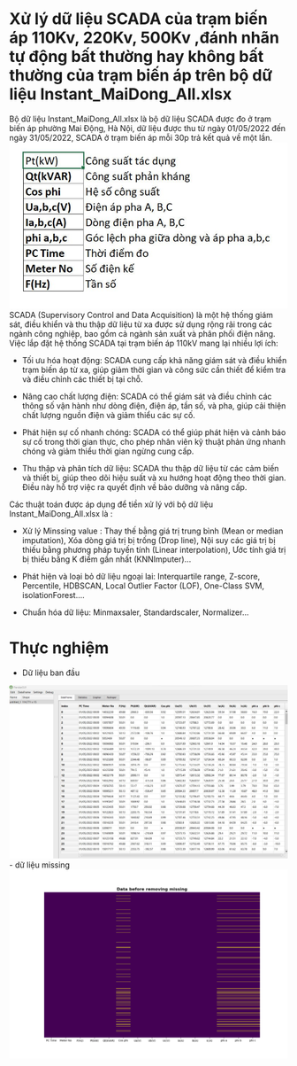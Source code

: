 # Xử lý dữ liệu SCADA của trạm biến áp 110Kv, 220Kv, 500Kv ,đánh nhãn tự động bất thường hay không bất thường của trạm biến áp trên bộ dữ liệu Instant_MaiDong_All.xlsx
Bộ dữ liệu Instant_MaiDong_All.xlsx là bộ dữ liệu SCADA được đo ở trạm biến áp phường Mai Động, Hà Nội, dữ liệu được thu từ ngày 01/05/2022 đến ngày 31/05/2022, SCADA ở trạm biến áp mỗi 30p trả kết quả về một lần.
<img src=".\images\chuthich.jpg">
SCADA (Supervisory Control and Data Acquisition) là một hệ thống giám sát, điều khiển và thu thập dữ liệu từ xa được sử dụng rộng rãi trong các ngành công nghiệp, bao gồm cả ngành sản xuất và phân phối điện năng. 
Việc lắp đặt hệ thống SCADA tại trạm biến áp 110kV mang lại nhiều lợi ích:

- Tối ưu hóa hoạt động: SCADA cung cấp khả năng giám sát và điều khiển trạm biến áp từ xa, giúp giảm thời gian và công sức cần thiết để kiểm tra và điều chỉnh các thiết bị tại chỗ.

- Nâng cao chất lượng điện: SCADA có thể giám sát và điều chỉnh các thông số vận hành như dòng điện, điện áp, tần số, và pha, giúp cải thiện chất lượng nguồn điện và giảm thiểu các sự cố.

- Phát hiện sự cố nhanh chóng: SCADA có thể giúp phát hiện và cảnh báo sự cố trong thời gian thực, cho phép nhân viên kỹ thuật phản ứng nhanh chóng và giảm thiểu thời gian ngừng cung cấp.

- Thu thập và phân tích dữ liệu: SCADA thu thập dữ liệu từ các cảm biến và thiết bị, giúp theo dõi hiệu suất và xu hướng hoạt động theo thời gian. Điều này hỗ trợ việc ra quyết định về bảo dưỡng và nâng cấp.

Các thuật toán được áp dụng để tiền xử lý với bộ dữ liệu Instant_MaiDong_All.xlsx  là :

- Xử lý Minssing value :
	Thay thế bằng giá trị trung bình (Mean or median imputation),
	Xóa dòng giá trị bị trống (Drop line),
	Nội suy các giá trị bị thiếu bằng phương pháp tuyến tính (Linear interpolation),
	Ước tính giá trị bị thiếu bằng K điểm gần nhất (KNNImputer)…
	
- Phát hiện và loại bỏ dữ liệu ngoại lai:
	Interquartile range,
	Z-score,
	Percentile,
	HDBSCAN,
	Local Outlier Factor (LOF),
	One-Class SVM,
	isolationForest….

- Chuẩn hóa dữ liệu:
	Minmaxsaler,
	Standardscaler,
	Normalizer…
# Thực nghiệm
- Dữ liệu ban đầu
<img src=".\images\dulieubandau.jpg">
- dữ liệu missing
<img src=".\images\datamissing.png">
